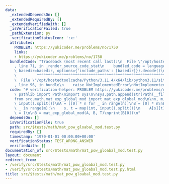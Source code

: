 ```yaml
---
data:
  _extendedDependsOn: []
  _extendedRequiredBy: []
  _extendedVerifiedWith: []
  _isVerificationFailed: true
  _pathExtension: py
  _verificationStatusIcon: ':x:'
  attributes:
    PROBLEM: https://yukicoder.me/problems/no/1750
    links:
    - https://yukicoder.me/problems/no/1750
  bundledCode: "Traceback (most recent call last):\n  File \"/opt/hostedtoolcache/Python/3.11.4/x64/lib/python3.11/site-packages/onlinejudge_verify/documentation/build.py\"\
    , line 71, in _render_source_code_stat\n    bundled_code = language.bundle(stat.path,\
    \ basedir=basedir, options={'include_paths': [basedir]}).decode()\n          \
    \         ^^^^^^^^^^^^^^^^^^^^^^^^^^^^^^^^^^^^^^^^^^^^^^^^^^^^^^^^^^^^^^^^^^^^^^^^^^^^^^^^^\n\
    \  File \"/opt/hostedtoolcache/Python/3.11.4/x64/lib/python3.11/site-packages/onlinejudge_verify/languages/python.py\"\
    , line 96, in bundle\n    raise NotImplementedError\nNotImplementedError\n"
  code: "# verification-helper: PROBLEM https://yukicoder.me/problems/no/1750\nfrom\
    \ pathlib import Path\nimport sys\n\nsys.path.append(str(Path(__file__).resolve().parent.parent.parent.parent))\n\
    from src.math.mat_exp_global_mod import mat_exp_global_mod\n\nn, m, T = map(int,\
    \ input().split())\nA = [[0] * n for _ in range(n)]\nB = [0] * n\nB[0] = 1\nfor\
    \ _ in range(m):\n    s, t = map(int, input().split())\n    A[s][t] = 1\n    A[t][s]\
    \ = 1\n\nB = mat_exp_global_mod(A, B, T)\nprint(B[0])\n"
  dependsOn: []
  isVerificationFile: true
  path: src/$tests/math/mat_pow_gloabal_mod.test.py
  requiredBy: []
  timestamp: '1970-01-01 00:00:00+00:00'
  verificationStatus: TEST_WRONG_ANSWER
  verifiedWith: []
documentation_of: src/$tests/math/mat_pow_gloabal_mod.test.py
layout: document
redirect_from:
- /verify/src/$tests/math/mat_pow_gloabal_mod.test.py
- /verify/src/$tests/math/mat_pow_gloabal_mod.test.py.html
title: src/$tests/math/mat_pow_gloabal_mod.test.py
---
```


